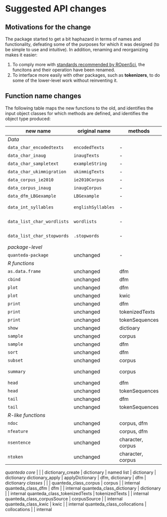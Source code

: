# Suggested API changes

## Motivations for the change

The package started to get a bit haphazard in terms of names and functionality, defeating some of the purposes for which it was designed (to be simple to use and intuitive).  In addition, renaming and reorganizing makes it easier:

1.  To comply more with [standards recommended by ROpenSci](https://github.com/ropensci/onboarding/blob/master/packaging_guide.md#funvar), the funcitons and their operation have been renamed.  
2.  To interface more easily with other packages, such as **tokenizers**, to do some of the lower-level work without reinventing it.


## Function name changes

The following table maps the new functions to the old, and identifies the input object classes for which methods are defined, and identifies the object type produced:

new name | original name | methods | output object | keyword
--------------| -------- | ------- | ---- | ---
*Data* | | | |
`data_char_encodedtexts` | `encodedTexts` | - | *data object* | data
`data_char_inaug` | `inaugTexts` | - | *data object* | data
`data_char_sampletext` | `exampleString` | - | *data object* | data
`data_char_ukimmigration` | `ukimmigTexts` | - | *data object* | data
`data_corpus_ie2010` | `ie2010Corpus` | - | *data object* | data
`data_corpus_inaug` | `inaugCorpus` | - | *data object* | data
`data_dfm_LBGexample` | `LBGexample` | - | *data object* | data
`data_int_syllables` | `englishSyllables` | - | (used by `syllables`) | internal
`data_list_char_wordlists` | `wordlists` | - | (used by `readability()`) | internal
`data_list_char_stopwords` | `.stopwords` | - | (used by `stopwords()`) | internal
*package-level* | | |
`quanteda-package` | unchanged | - | - | -
*R functions* | | |
`as.data.frame` | unchanged | dfm | data.frame | ?
`cbind` | unchanged | dfm | dfm | ?
`plot`  | unchanged | dfm | (plot) | ?
`plot`  | unchanged | kwic | (plot) | ?
`print` | unchanged | dfm | (printed output) | internal
`print` | unchanged | tokenizedTexts | (printed output) | internal
`print` | unchanged | tokenSequences | (printed output) | internal
`show` | unchanged | dictioary | (printed output) | internal
`sample` | unchanged | corpus | corpus | ?
`sample` | unchanged | dfm | dfm | ?
`sort` | unchanged | dfm | dfm | ?
`subset` | unchanged | corpus | corpus | ?
`summary` | unchanged | corpus | (invisible) data.frame | ?
`head` | unchanged | dfm | dfm | ?
`head` | unchanged | tokenSequences | tokenSequences | ?
`tail` | unchanged | dfm | dfm | ?
`tail` | unchanged | tokenSequences | tokenSequences | ?
*R-like functions* | | |
`ndoc` | unchanged | corpus, dfm | int | quanteda
`nfeature` | unchanged | corpus, dfm | int | quanteda
`nsentence` | unchanged | character, corpus | int | quanteda
`ntoken` | unchanged | character, corpus | int | quanteda



*quanteda core* | | |
dictionary_create | dictionary | named list | dictionary | dictionary
dictionary_apply | applyDictionary | dfm, dictionary | dfm | dictionary
*classes* | | |
quanteda_class_corpus | corpus | | internal
quanteda_class_dfm | dfm | | internal
quanteda_class_dictionary | dictionary | | internal
quanteda_class_tokenizedTexts | tokenizedTexts | | internal
quanteda_class_corpusSource | corpusSource | | internal
quanteda_class_kwic | kwic | | internal
quanteda_class_collocations | collocations | | internal
